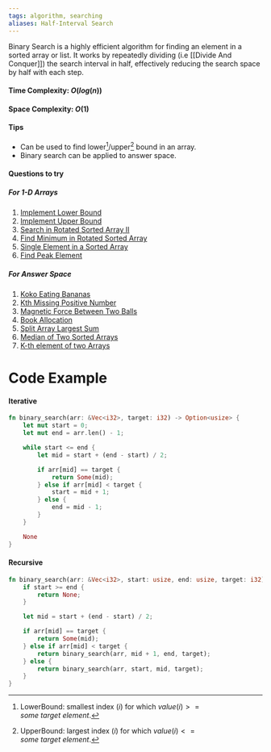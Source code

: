 ```yaml
---
tags: algorithm, searching
aliases: Half-Interval Search
---
```

Binary Search is a highly efficient algorithm for finding an element in a sorted array or list. It works by repeatedly dividing (i.e [[Divide And Conquer]]) the search interval in half, effectively reducing the search space by half with each step.

#### Time Complexity: $O(log(n))$

#### Space Complexity: $O(1)$

#### Tips
- Can be used to find lower[^1]/upper[^2] bound in an array.
- Binary search can be applied to answer space.

#### Questions to try
##### For 1-D Arrays
1. [Implement Lower Bound](https://www.geeksforgeeks.org/problems/floor-in-a-sorted-array-1587115620/1)
2. [Implement Upper Bound](https://www.geeksforgeeks.org/problems/ceil-the-floor2802/1)
3. [Search in Rotated Sorted Array II](https://leetcode.com/problems/search-in-rotated-sorted-array-ii/)
4. [Find Minimum in Rotated Sorted Array](https://leetcode.com/problems/find-minimum-in-rotated-sorted-array/)
5. [Single Element in a Sorted Array](https://leetcode.com/problems/single-element-in-a-sorted-array/)
7. [Find Peak Element](https://leetcode.com/problems/find-peak-element/description/)
##### For Answer Space
1. [Koko Eating Bananas](https://leetcode.com/problems/koko-eating-bananas/)
2. [Kth Missing Positive Number](https://leetcode.com/problems/kth-missing-positive-number/)
3. [Magnetic Force Between Two Balls](https://leetcode.com/problems/magnetic-force-between-two-balls/)
4. [Book Allocation](https://www.naukri.com/code360/problems/allocate-books_1090540)
5. [Split Array Largest Sum](https://leetcode.com/problems/split-array-largest-sum/)
6. [Median of Two Sorted Arrays](https://leetcode.com/problems/median-of-two-sorted-arrays/)
7. [K-th element of two Arrays](https://www.geeksforgeeks.org/problems/k-th-element-of-two-sorted-array1317/1)
# Code Example

#### Iterative
```rust
fn binary_search(arr: &Vec<i32>, target: i32) -> Option<usize> {
    let mut start = 0;
    let mut end = arr.len() - 1;

    while start <= end {
        let mid = start + (end - start) / 2;

        if arr[mid] == target {
            return Some(mid);
        } else if arr[mid] < target {
            start = mid + 1;
        } else {
            end = mid - 1;
        }
    }

    None
}
```

#### Recursive
```rust
fn binary_search(arr: &Vec<i32>, start: usize, end: usize, target: i32) -> Option<usize> {
	if start >= end {
		return None;
	}

	let mid = start + (end - start) / 2;

	if arr[mid] == target {
		return Some(mid);
	} else if arr[mid] < target {
		return binary_search(arr, mid + 1, end, target);
	} else {
		return binary_search(arr, start, mid, target);
	}
}
```

[^1]:LowerBound: smallest index $(i)$ for which $value(i) >= some\ target\ element$.
[^2]:UpperBound: largest index $(i)$ for which $value(i) <= some\ target\ element$.